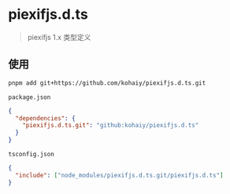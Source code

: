 # piexifjs.d.ts

> piexifjs 1.x 类型定义

## 使用

```bash
pnpm add git+https://github.com/kohaiy/piexifjs.d.ts.git
```

`package.json`
```json
{
  "dependencies": {
    "piexifjs.d.ts.git": "github:kohaiy/piexifjs.d.ts"
  }
}
```

`tsconfig.json`
```json
{
  "include": ["node_modules/piexifjs.d.ts.git/piexifjs.d.ts"]
}
```
